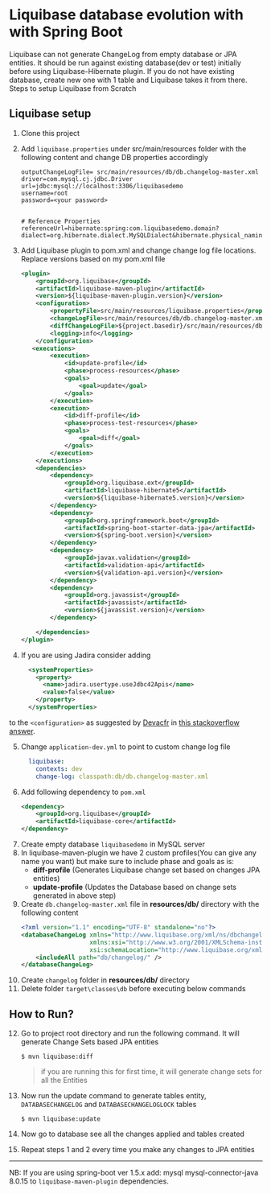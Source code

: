 
# Liquibase database evolution with with Spring Boot

Liquibase can not generate ChangeLog from empty database or JPA entities. It should be run against existing database(dev or test) initially before using Liquibase-Hibernate plugin. If you do not have existing database, create new one with 1 table and Liquibase takes it from there. Steps to setup Liquibase from Scratch

## Liquibase setup

1. Clone this project
2. Add `liquibase.properties` under src/main/resources folder with the following content and change DB properties accordingly
    ```properties
    outputChangeLogFile= src/main/resources/db/db.changelog-master.xml
    driver=com.mysql.cj.jdbc.Driver
    url=jdbc:mysql://localhost:3306/liquibasedemo
    username=root
    password=<your password>
    
    
    # Reference Properties
    referenceUrl=hibernate:spring:com.liquibasedemo.domain?dialect=org.hibernate.dialect.MySQLDialect&hibernate.physical_naming_strategy=org.springframework.boot.orm.jpa.hibernate.SpringPhysicalNamingStrategy&hibernate.implicit_naming_strategy=org.springframework.boot.orm.jpa.hibernate.SpringImplicitNamingStrategy
    ```
3. Add Liquibase plugin to pom.xml and change change log file locations. Replace versions based on my pom.xml file
    ```xml
    <plugin>
        <groupId>org.liquibase</groupId>
        <artifactId>liquibase-maven-plugin</artifactId>
        <version>${liquibase-maven-plugin.version}</version>
        <configuration>
            <propertyFile>src/main/resources/liquibase.properties</propertyFile>
            <changeLogFile>src/main/resources/db/db.changelog-master.xml</changeLogFile>
            <diffChangeLogFile>${project.basedir}/src/main/resources/db/changelog/${maven.build.timestamp}_changelog.xml</diffChangeLogFile>
            <logging>info</logging>
        </configuration>
       <executions>
            <execution>
                <id>update-profile</id>
                <phase>process-resources</phase>
                <goals>
                    <goal>update</goal>
                </goals>
            </execution>
            <execution>
                <id>diff-profile</id>
                <phase>process-test-resources</phase>
                <goals>
                    <goal>diff</goal>
                </goals>
            </execution>
        </executions>
        <dependencies>
            <dependency>
                <groupId>org.liquibase.ext</groupId>
                <artifactId>liquibase-hibernate5</artifactId>
                <version>${liquibase-hibernate5.version}</version>
            </dependency>
            <dependency>
                <groupId>org.springframework.boot</groupId>
                <artifactId>spring-boot-starter-data-jpa</artifactId>
                <version>${spring-boot.version}</version>
            </dependency>
            <dependency>
                <groupId>javax.validation</groupId>
                <artifactId>validation-api</artifactId>
                <version>${validation-api.version}</version>
            </dependency>
            <dependency>
                <groupId>org.javassist</groupId>
                <artifactId>javassist</artifactId>
                <version>${javassist.version}</version>
            </dependency>
    
        </dependencies>
    </plugin>
    ```

4. If you are using Jadira consider adding
    ```xml
      <systemProperties>
        <property>
          <name>jadira.usertype.useJdbc42Apis</name>
          <value>false</value>
        </property>
      </systemProperties>
    ```
to the `<configuration>` as suggested by [Devacfr](https://stackoverflow.com/users/3489158/devacfr) in [this stackoverflow answer](https://stackoverflow.com/a/54674834/509565).

5. Change `application-dev.yml` to point to custom change log file 
    ```yaml
      liquibase:
        contexts: dev
        change-log: classpath:db/db.changelog-master.xml
    ```
6. Add following dependency to `pom.xml`
    ```xml
    <dependency>
        <groupId>org.liquibase</groupId>
        <artifactId>liquibase-core</artifactId>
    </dependency>
    ```
7. Create empty database `liquibasedemo` in MySQL server
8. In liquibase-maven-plugin we have 2 custom profiles(You can give any name you want) but make sure to include phase and goals as is:
    - **diff-profile** (Generates Liquibase change set based on changes JPA entities)
    - **update-profile** (Updates the Database based on change sets generated in above step)
9. Create `db.changelog-master.xml` file in **resources/db/** directory with the following content
    ```xml
    <?xml version="1.1" encoding="UTF-8" standalone="no"?>
    <databaseChangeLog xmlns="http://www.liquibase.org/xml/ns/dbchangelog"
                       xmlns:xsi="http://www.w3.org/2001/XMLSchema-instance"
                       xsi:schemaLocation="http://www.liquibase.org/xml/ns/dbchangelog http://www.liquibase.org/xml/ns/dbchangelog/dbchangelog-3.5.xsd">
        <includeAll path="db/changelog/" />
    </databaseChangeLog>
    ```
10. Create `changelog` folder in **resources/db/** directory
11. Delete folder `target\classes\db` before executing below commands

## How to Run?
12. Go to project root directory and run the following command. It will generate Change Sets based JPA entities
    ```shell script
    $ mvn liquibase:diff
    
    ```
    > if you are running this for first time, it will generate change sets for all the Entities

13. Now run the update command to generate tables entity, `DATABASECHANGELOG` and `DATABASECHANGELOGLOCK` tables
    ```shell script
    $ mvn liquibase:update
    ```
12. Now go to database see all the changes applied and tables created
13. Repeat steps 1 and 2 every time you make any changes to JPA entities
---
NB: If you are using spring-boot ver 1.5.x add:
        <dependency>
            <groupId>mysql</groupId>
            <artifactId>mysql-connector-java</artifactId>
            <version>8.0.15</version>
        </dependency>
    to `liquibase-maven-plugin` dependencies.
